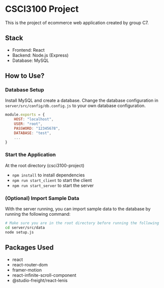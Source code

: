 # CSCI3100 Project

This is the project of ecommerce web application created by group C7. 

## Stack
- Frontend: React
- Backend: Node.js (Express)
- Database: MySQL

## How to Use?
### Database Setup
Install MySQL and create a database. Change the database configuration in `server/src/config/db.config.js` to your own database configuration.
```js
module.exports = {
    HOST: "localhost",
    USER: "root",
    PASSWORD: "12345678",
    DATABASE: "test",
    ...
}
```

### Start the Application
At the root directory (csci3100-project)
- `npm install` to install dependencies
- `npm run start_client` to start the client
- `npm run start_server` to start the server

### (Optional) Import Sample Data
With the server running, you can import sample data to the database by running the following command:
```bash
# Make sure you are in the root directory before running the following commands
cd server/src/data
node setup.js
```

## Packages Used
- react
- react-router-dom
- framer-motion
- react-infinite-scroll-component
- @studio-freight/react-lenis